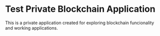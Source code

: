 # Test Private Blockchain Application

This is a private application created for exploring blockchain funcionality and working applications.